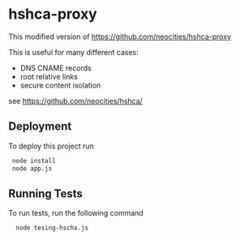 # hshca-proxy

This modified version of https://github.com/neocities/hshca-proxy

This is useful for many different cases:

- DNS CNAME records
- root relative links
- secure content isolation

see https://github.com/neocities/hshca/

## Deployment

To deploy this project run

```bash
 node install
 node app.js
```

## Running Tests

To run tests, run the following command

```bash
  node tesing-hscha.js
```
